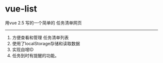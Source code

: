 # vue-list

用vue 2.5 写的一个简单的 任务清单网页

---
1. 方便查看和管理 任务清单列表
2. 使用了localStorage存储和读取数据
3. 实现自增ID
4. 任务到时有提醒的功能。
